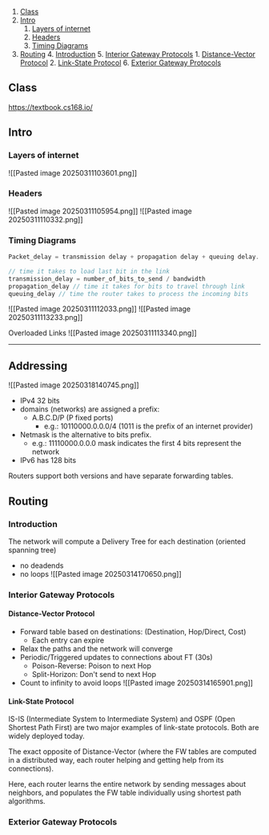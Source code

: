 
1. [Class](#Class)
2. [Intro](#Intro)
	1. [Layers of internet](#Layers%20of%20internet)
	2. [Headers](#Headers)
	3. [Timing Diagrams](#Timing%20Diagrams)
3. [Routing](#Routing)
	4. [Introduction](#Introduction)
	5. [Interior Gateway Protocols](#Interior%20Gateway%20Protocols)
		1. [Distance-Vector Protocol](#Distance-Vector%20Protocol)
		2. [Link-State Protocol](#Link-State%20Protocol)
	6. [Exterior Gateway Protocols](#Exterior%20Gateway%20Protocols)


## Class 
https://textbook.cs168.io/

## Intro
### Layers of internet
![[Pasted image 20250311103601.png]]
### Headers

![[Pasted image 20250311105954.png]]
![[Pasted image 20250311110332.png]]
### Timing Diagrams

```cpp
Packet_delay = transmission delay + propagation delay + queuing delay.

// time it takes to load last bit in the link
transmission_delay = number_of_bits_to_send / bandwidth  
propagation_delay // time it takes for bits to travel through link
queuing_delay // time the router takes to process the incoming bits
```


![[Pasted image 20250311112033.png]]
![[Pasted image 20250311113233.png]]

Overloaded Links
![[Pasted image 20250311113340.png]]

--------
## Addressing


![[Pasted image 20250318140745.png]]


-  IPv4 32 bits
- domains (networks) are assigned a prefix: 
	- A.B.C.D/P (P fixed ports)
		- e.g.: 10110000.0.0.0/4 (1011 is the prefix of an internet provider)
- Netmask is the alternative to bits prefix. 
	- e.g.: 11110000.0.0.0 mask indicates the first 4 bits represent the network
 - IPv6 has 128 bits

Routers support both versions and have separate forwarding tables.



## Routing

### Introduction

The network will compute a Delivery Tree for each destination (oriented spanning tree)
- no deadends
- no loops
![[Pasted image 20250314170650.png]]

### Interior Gateway Protocols

#### Distance-Vector Protocol

- Forward table based on destinations: (Destination, Hop/Direct, Cost)
	- Each entry can expire
- Relax the paths and the network will converge
- Periodic/Triggered updates to connections about FT (30s)
	- Poison-Reverse: Poison to next Hop
	- Split-Horizon: Don't send to next Hop
- Count to infinity to avoid loops
![[Pasted image 20250314165901.png]]

#### Link-State Protocol

IS-IS (Intermediate System to Intermediate System) and OSPF (Open Shortest Path First) are two major examples of link-state protocols. Both are widely deployed today.

The exact opposite of Distance-Vector (where the FW tables are computed in a distributed way, each router helping and getting help from its connections).

Here, each router learns the entire network by sending messages about neighbors, and populates the FW table individually using shortest path algorithms. 

### Exterior Gateway Protocols